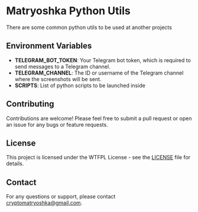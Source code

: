 # Matryoshka Python Utils

There are some common python utils to be used at another projects  

## Environment Variables

- **TELEGRAM_BOT_TOKEN**: Your Telegram bot token, which is required to send messages to a Telegram channel.
- **TELEGRAM_CHANNEL**: The ID or username of the Telegram channel where the screenshots will be sent.
- **SCRIPTS**: List of python scripts to be launched inside

## Contributing

Contributions are welcome! Please feel free to submit a pull request or open an issue for any bugs or feature requests.

## License

This project is licensed under the WTFPL License - see the [LICENSE](LICENSE) file for details.

## Contact

For any questions or support, please contact [cryptomatryoshka@gmail.com](mailto:cryptomatryoshka@gmail.com).